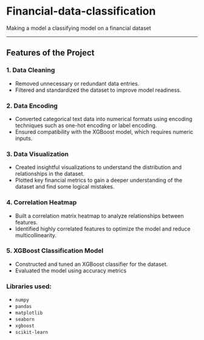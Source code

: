 # Financial-data-classification
Making a model a classifying model on a financial dataset

---

## Features of the Project

### 1. **Data Cleaning**
- Removed unnecessary or redundant data entries.
- Filtered and standardized the dataset to improve model readiness.

### 2. **Data Encoding**
- Converted categorical text data into numerical formats using encoding techniques such as one-hot encoding or label encoding.
- Ensured compatibility with the XGBoost model, which requires numeric inputs.

### 3. **Data Visualization**
- Created insightful visualizations to understand the distribution and relationships in the dataset.
- Plotted key financial metrics to gain a deeper understanding of the dataset and find some logical mistakes.

### 4. **Correlation Heatmap**
- Built a correlation matrix heatmap to analyze relationships between features.
- Identified highly correlated features to optimize the model and reduce multicollinearity.

### 5. **XGBoost Classification Model**
- Constructed and tuned an XGBoost classifier for the dataset.
- Evaluated the model using accuracy metrics

### Libraries used:
  - `numpy`
  - `pandas`
  - `matplotlib`
  - `seaborn`
  - `xgboost`
  - `scikit-learn`

  
